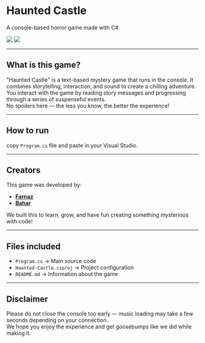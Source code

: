 # Haunted Castle 

A console-based horror game made with C#.
<p >
  <img src="https://img.shields.io/badge/Author-farnaztr-black" />
  <img src="https://img.shields.io/badge/Project-WiFiHunter-yellow" />
</p>

---

## What is this game?

"Haunted Castle" is a text-based mystery game that runs in the console. It combines storytelling, interaction, and sound to create a chilling adventure. You interact with the game by reading story messages and progressing through a series of suspenseful events.  
No spoilers here — the less you know, the better the experience!

---

## How to run

copy  `Program.cs` file and paste in your Visual Studio.

---

## Creators

This game was developed by:

- **[Farnaz](https://github.com/farnaztr)**  
- **[Bahar](https://github.com/bxharahmadi)** 

We built this to learn, grow, and have fun creating something mysterious with code!

---

## Files included

- `Program.cs` → Main source code  
- `Haunted-Castle.csproj` → Project configuration  
- `README.md` → Information about the game

---

## Disclaimer

Please do not close the console too early — music loading may take a few seconds depending on your connection.  
We hope you enjoy the experience and get goosebumps like we did while making it. 

